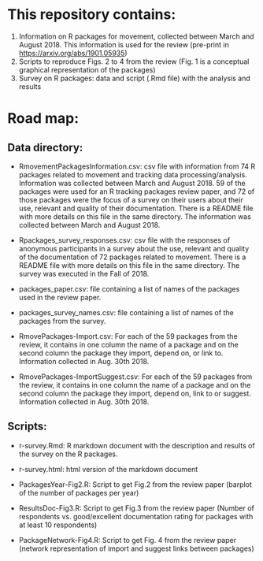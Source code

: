 # This repository contains:

1. Information on R packages for movement, collected between March and August 2018. This information is used for the review (pre-print in <https://arxiv.org/abs/1901.05935>)
2. Scripts to reproduce Figs. 2 to 4 from the review (Fig. 1 is a conceptual graphical representation of the packages)
3. Survey on R packages: data and script (.Rmd file) with the analysis and results

# Road map:

## Data directory:

* RmovementPackagesInformation.csv: csv file with information from 74 R packages related to movement and tracking data processing/analysis. Information was collected between March and August 2018. 59 of the packages were used for an R tracking packages review paper, and 72 of those packages were the focus of a survey on their users about their use, relevant and quality of their documentation. There is a README file with more details on this file in the same directory. The information was collected between March and August 2018.

* Rpackages_survey_responses.csv: csv file with the responses of anonymous participants in a survey about the use, relevant and quality of the documentation of 72 packages related to movement. There is a README file with more details on this file in the same directory. The survey was executed in the Fall of 2018.

* packages_paper.csv: file containing a list of names of the packages used in the review paper.

* packages_survey_names.csv: file containing a list of names of the packages from the survey.

* RmovePackages-Import.csv: For each of the 59 packages from the review, it contains in one column the name of a package and on the second column the package they import, depend on, or link to. Information collected in Aug. 30th 2018.

* RmovePackages-ImportSuggest.csv: For each of the 59 packages from the review, it contains in one column the name of a package and on the second column the package they import, depend on, link to or suggest. Information collected in Aug. 30th 2018.

## Scripts:

* r-survey.Rmd: R markdown document with the description and results of the survey on the R packages.

* r-survey.html: html version of the markdown document

* PackagesYear-Fig2.R: Script to get Fig.2 from the review paper (barplot of the number of packages per year)

* ResultsDoc-Fig3.R: Script to get Fig.3 from the review paper (Number of respondents vs. good/excellent documentation rating for packages with at least 10 respondents)

* PackageNetwork-Fig4.R: Script to get Fig. 4 from the review paper (network representation of import and suggest links between packages)




